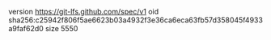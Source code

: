 version https://git-lfs.github.com/spec/v1
oid sha256:c25942f806f5ae6623b03a4932f3e36ca6eca63fb57d358045f4933a9faf62d0
size 5550
